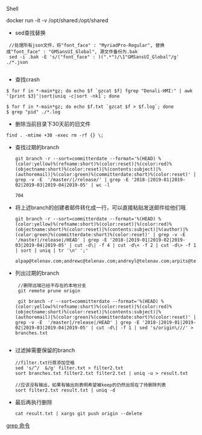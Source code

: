 Shell

docker run -it -v /opt/shared:/opt/shared 

* sed查找替换

```
 //处理所有json文件，将"font_face" : "MyriadPro-Regular", 替换成"font_face" : "GMSansUI_Global", 源文件备份为.bak
 sed -i .bak -E 's/("font_face" : )(".*")/\1"GMSansUI_Global"/g' ./*.json
 
```



* 查找crash

```shell
$ for f in *-main*gz; do echo $f `gzcat $f| fgrep "Denali-HMI:" | awk '{print $3}'|sort|uniq -c|sort -nk1`; done 

$ for f in *-main*gz; do echo $f.txt `gzcat $f > $f.log`; done
$ grep "pid" ./*.log
```



* 删除当前目录下30天前的旧文件

```shell
find . -mtime +30 -exec rm -rf {} \;
```





* 查找过期的branch

  ```
  git branch -r --sort=committerdate --format='%(HEAD) %(color:yellow)%(refname:short)%(color:reset)|%(color:red)%(objectname:short)%(color:reset)|%(contents:subject)|%(authoremail)|%(color:green)%(committerdate:short)%(color:reset)' | grep -v -E  '/master/|/release/' | grep -E '2018-|2019-01|2019-02|2019-03|2019-04|2019-05' | wc -l
       
  704
  ```

* 将上述branch的创建者邮件转化成一行，可以直接粘贴发送邮件给他们哦

  ```
  git branch -r --sort=committerdate --format='%(HEAD) %(color:yellow)%(refname:short)%(color:reset)|%(color:red)%(objectname:short)%(color:reset)|%(contents:subject)|%(author)|%(color:green)%(committerdate:short)%(color:reset)' | grep -v -E  '/master|/release|/HEAD' | grep -E '2018-|2019-01|2019-02|2019-03|2019-04|2019-05' | cut -d\| -f 4 | cut -d\< -f 2 | cut -d\> -f 1 | sort | uniq | tr '\n' ';'
  
  alpap@telenav.com;andrewc@telenav.com;andreyl@telenav.com;arpits@telenav.com;azhwang@telenav.cn;bbli@telenav.cn;bdgong@telenav.cn;bfzhang@telenav.cn;
  ```

* 列出过期的branch

  ```
   //删除远端已经不存在的本地分支
   git remote prune origin
   
   git branch -r --sort=committerdate --format='%(HEAD) %(color:yellow)%(refname:short)%(color:reset)|%(color:red)%(objectname:short)%(color:reset)|%(contents:subject)|%(authoremail)|%(color:green)%(committerdate:short)%(color:reset)' | grep -v -E  '/master|/release|/HEAD' | grep -E '2018-|2019-01|2019-02|2019-03|2019-04|2019-05' | cut -d\| -f 1 | sed 's/origin\///' > branches.txt
   
  ```

  

* 过滤掉需要保留的branch

  ```
  //filter.txt行首添加空格
  sed 's/^/  &/g' filter.txt > filter2.txt
  sort branches.txt filter2.txt filter2.txt | uniq -u > result.txt
  
  //应该没有输出，如果有输出则表明希望被keep的仍然出现在了待删除列表
  sort filter2.txt result.txt | uniq -d
  ```

* 最后再执行删除

  ```
  cat result.txt | xargs git push origin --delete
  ```

  

[grep 命令](https://mp.weixin.qq.com/s/HmqPpOh684bv6IYC3ssqcA)


